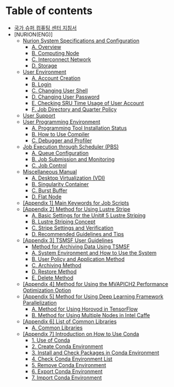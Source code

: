 # Table of contents

* [국가 슈퍼 컴퓨팅 센터 지침서](README.md)
* [NURION(ENG)]
  * [Nurion System Specifications and Configuration](ksc/eng/NSSaC/README.md)
    * [A. Overview](ksc/eng/NSSaC/Overview.md)
    * [B. Computing Node](ksc/eng/NSSaC/ComputingNode.md)
    * [C. Interconnect Network](ksc/eng/NSSaC/InterconnectNetwork.md)
    * [D. Storage](ksc/eng/NSSaC/Storage.md)
  * [User Environment](ksc/eng/UE/README.md)
    * [A. Account Creation](ksc/eng/UE/AccountCreation.md)
    * [B. Login](ksc/eng/UE/Login.md)
    * [C. Changing User Shell](ksc/eng/UE/ChangingUserShell.md)
    * [D. Changing User Password](ksc/eng/UE/ChangingUserPassword.md)
    * [E. Checking SRU Time Usage of User Account](ksc/eng/UE/CheckingSRUTimeUsageofUserAccount.md)
    * [F. Job Directory and Quarter Policy](ksc/eng/UE/JobDirectoryandQuarterPolicy.md)
  * [User Support](ksc/eng/US/README.md)
  * [User Programming Environment](ksc/eng/UPE/README.md)
    * [A. Programming Tool Installation Status](ksc/eng/UPE/ProgrammingToolInstallationStatus.md)
    * [B. How to Use Compiler](ksc/eng/UPE/HowtoUseCompiler.md)
    * [C. Debugger and Profiler](ksc/eng/UPE/DebuggerandProfiler.md)
  * [Job Execution through Scheduler (PBS)](ksc/eng/JEtS(PBS)/README.md)
    * [A. Queue Configuration](ksc/eng/JEtS(PBS)/QueueConfiguration.md)
    * [B. Job Submission and Monitoring](ksc/eng/JEtS(PBS)/JobSubmissionandMonitoring.md)
    * [C. Job Control](ksc/eng/JEtS(PBS)/JobControl.md)
  * [Miscellaneous Manual](ksc/eng/MM/README.md)
    * [A. Desktop Virtualization (VDI)](ksc/eng/MM/DesktopVirtualization(VDI).md)
    * [B. Singularity Container](ksc/eng/MM/SingularityContainer.md)
    * [C. Burst Buffer](ksc/eng/MM/BurstBuffer.md)
    * [D. Flat Node](ksc/eng/MM/FlatNode.md)
  * [[Appendix 1] Main Keywords for Job Scripts](ksc/eng/Appendix1/README.md)
  * [[Appendix 2] Method for Using Lustre Stripe](ksc/eng/Appendix2/README.md)
    * [A. Basic Settings for the Unit# 5 Lustre Striping](ksc/eng/Appendix2/LustreStriping.md)
    * [B. Lustre Striping Concept](ksc/eng/Appendix2/LustreStripingConcept.md)
    * [C. Stripe Settings and Verification](ksc/eng/Appendix2/StripeSettingsandVerification.md)
    * [D. Recommended Guidelines and Tips](ksc/eng/Appendix2/RecommendedGuidelinesandTips.md)
  * [[Appendix 3] TSMSF User Guidelines](ksc/eng/Appendix3/README.md)
    * [Method for Archiving Data Using TSMSF](ksc/eng/Appendix3/MethodforArchivingDataUsingTSMSF.md)
    * [A. System Environment and How to Use the System](ksc/eng/Appendix3/SystemEnvironmentandHowtoUsetheSystem.md)
    * [B. User Policy and Application Method](ksc/eng/Appendix3/UserPolicyandApplicationMethod.md)
    * [C. Archiving Method](ksc/eng/Appendix3/ArchivingMethod.md)
    * [D. Restore Method](ksc/eng/Appendix3/RestoreMethod.md)
    * [E. Delete Method](ksc/eng/Appendix3/DeleteMethod.md)
  * [[Appendix 4] Method for Using the MVAPICH2 Performance Optimization Option](ksc/eng/Appendix4/README.md)
  * [[Appendix 5] Method for Using Deep Learning Framework Parallelization](ksc/eng/Appendix5/README.md)
    * [A. Method for Using Horovod in TensorFlow](ksc/eng/Appendix5/MethodforUsingHorovodinTensorFlow.md)
    * [B. Method for Using Multiple Nodes in Intel Caffe](ksc/eng/Appendix5/MethodforUsingMultipleNodesinIntelCaffe.md)
  * [[Appendix 6] List of Common Libraries](ksc/eng/Appendix6/README.md)
    * [A. Common Libraries](ksc/eng/Appendix6/CommonLibraries.md)
  * [[Appendix 7] Introduction on How to Use Conda](ksc/eng/Appendix7/README.md)
    * [1. Use of Conda](ksc/eng/Appendix7/UseofConda.md)
    * [2. Create Conda Environment](ksc/eng/Appendix7/CreateCondaEnvironment.md)
    * [3. Install and Check Packages in Conda Environment](ksc/eng/Appendix7/InstallandCheckPackagesinCondaEnvironment.md)
    * [4. Check Conda Environment List](ksc/eng/Appendix7/CheckCondaEnvironmentList.md)
    * [5. Remove Conda Environment](ksc/eng/Appendix7/RemoveCondaEnvironment.md)
    * [6. Export Conda Environment](ksc/eng/Appendix7/ExportCondaEnvironment.md)
    * [7. Import Conda Environment](ksc/eng/Appendix7/ImportCondaEnvironment.md)
